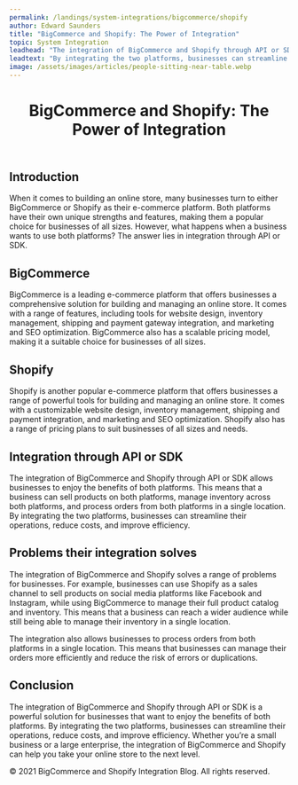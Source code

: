 ```yaml
---
permalink: /landings/system-integrations/bigcommerce/shopify
author: Edward Saunders
title: "BigCommerce and Shopify: The Power of Integration"
topic: System Integration
leadhead: "The integration of BigCommerce and Shopify through API or SDK is a powerful solution for businesses that want to enjoy the benefits of both platforms"
leadtext: "By integrating the two platforms, businesses can streamline their operations, reduce costs, and improve efficiency. Whether you’re a small business or a large enterprise, the integration of BigCommerce and Shopify can help you take your online store to the next level."
image: /assets/images/articles/people-sitting-near-table.webp
---
```

<div class="arttext">	<header>
		<h1>BigCommerce and Shopify: The Power of Integration</h1>
	</header>
	<section>
		<h2>Introduction</h2>
		<p>When it comes to building an online store, many businesses turn to either BigCommerce or Shopify as their e-commerce platform. Both platforms have their own unique strengths and features, making them a popular choice for businesses of all sizes. However, what happens when a business wants to use both platforms? The answer lies in integration through API or SDK.</p>
	</section>
	<section>
		<h2>BigCommerce</h2>
		<p>BigCommerce is a leading e-commerce platform that offers businesses a comprehensive solution for building and managing an online store. It comes with a range of features, including tools for website design, inventory management, shipping and payment gateway integration, and marketing and SEO optimization. BigCommerce also has a scalable pricing model, making it a suitable choice for businesses of all sizes.</p>
	</section>
	<section>
		<h2>Shopify</h2>
		<p>Shopify is another popular e-commerce platform that offers businesses a range of powerful tools for building and managing an online store. It comes with a customizable website design, inventory management, shipping and payment integration, and marketing and SEO optimization. Shopify also has a range of pricing plans to suit businesses of all sizes and needs.</p>
	</section>
	<section>
		<h2>Integration through API or SDK</h2>
		<p>The integration of BigCommerce and Shopify through API or SDK allows businesses to enjoy the benefits of both platforms. This means that a business can sell products on both platforms, manage inventory across both platforms, and process orders from both platforms in a single location. By integrating the two platforms, businesses can streamline their operations, reduce costs, and improve efficiency.</p>
	</section>
	<section>
		<h2>Problems their integration solves</h2>
		<p>The integration of BigCommerce and Shopify solves a range of problems for businesses. For example, businesses can use Shopify as a sales channel to sell products on social media platforms like Facebook and Instagram, while using BigCommerce to manage their full product catalog and inventory. This means that a business can reach a wider audience while still being able to manage their inventory in a single location.</p>
		<p>The integration also allows businesses to process orders from both platforms in a single location. This means that businesses can manage their orders more efficiently and reduce the risk of errors or duplications.</p>
	</section>
	<section>
		<h2>Conclusion</h2>
		<p>The integration of BigCommerce and Shopify through API or SDK is a powerful solution for businesses that want to enjoy the benefits of both platforms. By integrating the two platforms, businesses can streamline their operations, reduce costs, and improve efficiency. Whether you’re a small business or a large enterprise, the integration of BigCommerce and Shopify can help you take your online store to the next level.</p>
	</section>
	<footer>
		<p>&copy; 2021 BigCommerce and Shopify Integration Blog. All rights reserved.</p>
	</footer>
</div>